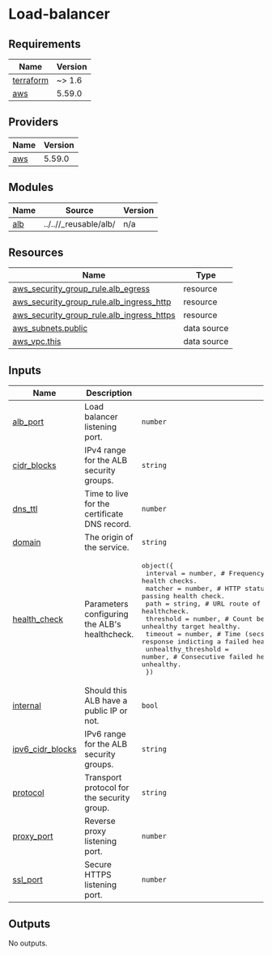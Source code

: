# Load-balancer

<!-- BEGIN_TF_DOCS -->
## Requirements

| Name | Version |
|------|---------|
| <a name="requirement_terraform"></a> [terraform](#requirement\_terraform) | ~> 1.6 |
| <a name="requirement_aws"></a> [aws](#requirement\_aws) | 5.59.0 |

## Providers

| Name | Version |
|------|---------|
| <a name="provider_aws"></a> [aws](#provider\_aws) | 5.59.0 |

## Modules

| Name | Source | Version |
|------|--------|---------|
| <a name="module_alb"></a> [alb](#module\_alb) | ../..//_reusable/alb/ | n/a |

## Resources

| Name | Type |
|------|------|
| [aws_security_group_rule.alb_egress](https://registry.terraform.io/providers/hashicorp/aws/5.59.0/docs/resources/security_group_rule) | resource |
| [aws_security_group_rule.alb_ingress_http](https://registry.terraform.io/providers/hashicorp/aws/5.59.0/docs/resources/security_group_rule) | resource |
| [aws_security_group_rule.alb_ingress_https](https://registry.terraform.io/providers/hashicorp/aws/5.59.0/docs/resources/security_group_rule) | resource |
| [aws_subnets.public](https://registry.terraform.io/providers/hashicorp/aws/5.59.0/docs/data-sources/subnets) | data source |
| [aws_vpc.this](https://registry.terraform.io/providers/hashicorp/aws/5.59.0/docs/data-sources/vpc) | data source |

## Inputs

| Name | Description | Type | Default | Required |
|------|-------------|------|---------|:--------:|
| <a name="input_alb_port"></a> [alb\_port](#input\_alb\_port) | Load balancer listening port. | `number` | n/a | yes |
| <a name="input_cidr_blocks"></a> [cidr\_blocks](#input\_cidr\_blocks) | IPv4 range for the ALB security groups. | `string` | n/a | yes |
| <a name="input_dns_ttl"></a> [dns\_ttl](#input\_dns\_ttl) | Time to live for the certificate DNS record. | `number` | n/a | yes |
| <a name="input_domain"></a> [domain](#input\_domain) | The origin of the service. | `string` | n/a | yes |
| <a name="input_health_check"></a> [health\_check](#input\_health\_check) | Parameters configuring the ALB's healthcheck. | <pre>object({<br>    interval            = number, # Frequency (secs) of the health checks.<br>    matcher             = number, # HTTP status code indicating a passing health check.<br>    path                = string, # URL route of the healthcheck.<br>    threshold           = number, # Count before considering an unhealthy target healthy.<br>    timeout             = number, # Time (secs) without a response indicting a failed health check.<br>    unhealthy_threshold = number, # Consecutive failed health checks before considering a target unhealthy.<br>  })</pre> | n/a | yes |
| <a name="input_internal"></a> [internal](#input\_internal) | Should this ALB have a public IP or not. | `bool` | n/a | yes |
| <a name="input_ipv6_cidr_blocks"></a> [ipv6\_cidr\_blocks](#input\_ipv6\_cidr\_blocks) | IPv6 range for the ALB security groups. | `string` | n/a | yes |
| <a name="input_protocol"></a> [protocol](#input\_protocol) | Transport protocol for the security group. | `string` | n/a | yes |
| <a name="input_proxy_port"></a> [proxy\_port](#input\_proxy\_port) | Reverse proxy listening port. | `number` | n/a | yes |
| <a name="input_ssl_port"></a> [ssl\_port](#input\_ssl\_port) | Secure HTTPS listening port. | `number` | n/a | yes |

## Outputs

No outputs.
<!-- END_TF_DOCS -->